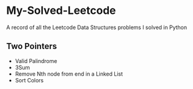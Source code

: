 # My-Solved-Leetcode
A record of all the Leetcode Data Structures problems I solved in Python

## Two Pointers
  - Valid Palindrome
  - 3Sum
  - Remove Nth node from end in a Linked List
  - Sort Colors
